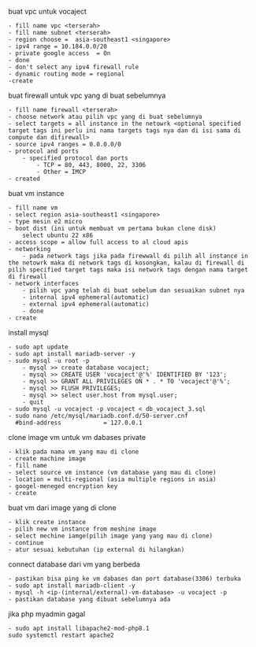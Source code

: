 buat vpc untuk vocaject

    - fill name vpc <terserah>
    - fill name subnet <terserah>
    - region choose =  asia-southeast1 <singapore>
    - ipv4 range = 10.184.0.0/20
    - private google access  = On
    - done
    - don't select any ipv4 firewall rule
    - dynamic routing mode = regional
    -create

buat firewall untuk vpc yang di buat sebelumnya

    - fill name firewall <terserah>
    - choose network atau pilih vpc yang di buat sebelumnya
    - select targets = all instance in the netowrk <optional specified target tags ini perlu ini nama targets tags nya dan di isi sama di compute dan difirewall>
    - source ipv4 ranges = 0.0.0.0/0
    - protocol and ports
        - specified protocol dan ports
            - TCP = 80, 443, 8000, 22, 3306
            - Other = IMCP
    - created

buat vm instance

    - fill name vm
    - select region asia-southeast1 <singapore>
    - type mesin e2 micro
    - boot dist (ini untuk membuat vm pertama bukan clone disk)
        select ubuntu 22 x86
    - access scope = allow full access to al cloud apis
    - networking
        - pada network tags jika pada firewwall di pilih all instance in the netowrk maka di network tags di kosongkan, kalau di firewall di pilih specified target tags maka isi network tags dengan nama target di firewall
    - network interfaces
        - pilih vpc yang telah di buat sebelum dan sesuaikan subnet nya
        - internal ipv4 ephemeral(automatic)
        - external ipv4 ephemeral(automatic)
        - done
    - create

install mysql

    - sudo apt update
    - sudo apt install mariadb-server -y
    - sudo mysql -u root -p
        - mysql >> create database vocaject;
        - mysql >> CREATE USER 'vocaject'@'%' IDENTIFIED BY '123';
        - mysql >> GRANT ALL PRIVILEGES ON * . * TO 'vocaject'@'%';
        - mysql >> FLUSH PRIVILEGES;
        - mysql >> select user.host from mysql.user;
        - quit
    - sudo mysql -u vocaject -p vocaject < db_vocaject_3.sql
    - sudo nano /etc/mysql/mariadb.conf.d/50-server.cnf
      #bind-address            = 127.0.0.1

clone image vm untuk vm dabases private

    - klik pada nama vm yang mau di clone
    - create machine image
    - fill name
    - select source vm instance (vm database yang mau di clone)
    - location = multi-regional (asia multiple regions in asia)
    - googel-meneged encryption key
    - create

buat vm dari image yang di clone

    - klik create instance
    - pilih new vm instance from meshine image
    - select mechine iamge(pilih image yang yang mau di clone)
    - continue
    - atur sesuai kebutuhan (ip external di hilangkan)

connect database dari vm yang berbeda

    - pastikan bisa ping ke vm dabases dan port database(3306) terbuka
    - sudo apt install mariadb-client -y
    - mysql -h <ip-(internal/external)-vm-database> -u vocaject -p
    - pastikan database yang dibuat sebelumnya ada

jika php myadmin gagal

    - sudo apt install libapache2-mod-php8.1
    sudo systemctl restart apache2
